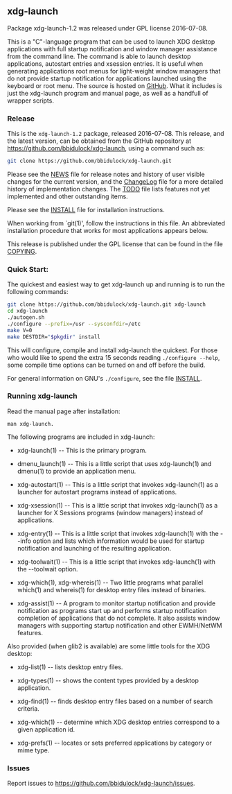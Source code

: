 
## xdg-launch

Package xdg-launch-1.2 was released under GPL license 2016-07-08.

This is a "C"-language program that can be used to launch XDG desktop
applications with full startup notification and window manager
assistance from the command line.  The command is able to launch
desktop applications, autostart entries and xsession entries.  It is
useful when generating applications root menus for light-weight window
managers that do not provide startup notification for applications
launched using the keyboard or root menu.  The source is hosted on
[GitHub](https://github.com/bbidulock/xdg-launch).  What it includes is
just the xdg-launch program and manual page, as well as a handfull of
wrapper scripts.


### Release

This is the `xdg-launch-1.2` package, released 2016-07-08.  This release,
and the latest version, can be obtained from the GitHub repository at
https://github.com/bbidulock/xdg-launch, using a command such as:

```bash
git clone https://github.com/bbidulock/xdg-launch.git
```

Please see the [NEWS](NEWS) file for release notes and history of user visible
changes for the current version, and the [ChangeLog](ChangeLog) file for a more
detailed history of implementation changes.  The [TODO](TODO) file lists
features not yet implemented and other outstanding items.

Please see the [INSTALL](INSTALL) file for installation instructions.

When working from `git(1)', follow the instructions in this file.  An
abbreviated installation procedure that works for most applications
appears below.

This release is published under the GPL license that can be found in
the file [COPYING](COPYING).

### Quick Start:

The quickest and easiest way to get xdg-launch up and running is to run
the following commands:

```bash
git clone https://github.com/bbidulock/xdg-launch.git xdg-launch
cd xdg-launch
./autogen.sh
./configure --prefix=/usr --sysconfdir=/etc
make V=0
make DESTDIR="$pkgdir" install
```

This will configure, compile and install xdg-launch the quickest.  For
those who would like to spend the extra 15 seconds reading `./configure
--help`, some compile time options can be turned on and off before the
build.

For general information on GNU's `./configure`, see the file [INSTALL](INSTALL).

### Running xdg-launch

Read the manual page after installation:

    man xdg-launch.

The following programs are included in xdg-launch:

- xdg-launch(1) -- This is the primary program.

- dmenu_launch(1) -- This is a little script that uses xdg-launch(1) and
  dmenu(1) to provide an application menu.

- xdg-autostart(1) -- This is a little script that invokes xdg-launch(1)
  as a launcher for autostart programs instead of applications.

- xdg-xsession(1) -- This is a little script that invokes xdg-launch(1)
  as a launcher for X Sessions programs (window managers) instead of
  applications.

- xdg-entry(1) -- This is a little script that invokes xdg-launch(1)
  with the --info option and lists which information would be used for
  startup notification and launching of the resulting application.

- xdg-toolwait(1) -- This is a little script that invokes xdg-launch(1)
  with the --toolwait option.

- xdg-which(1), xdg-whereis(1) -- Two little programs what parallel
  which(1) and whereis(1) for desktop entry files instead of binaries.

- xdg-assist(1) -- A program to monitor startup notification and
  provide notification as programs start up and performs startup
  notification completion of applications that do not complete.
  It also assists window managers with supporting startup notification
  and other EWMH/NetWM features.

Also provided (when glib2 is available) are some little tools for
the XDG desktop:

- xdg-list(1) -- lists desktop entry files.

- xdg-types(1) -- shows the content types provided by a desktop
  application.

- xdg-find(1) -- finds desktop entry files based on a number of
  search criteria.

- xdg-which(1) -- determine which XDG desktop entries correspond to
  a given application id.

- xdg-prefs(1) -- locates or sets preferred applications by category
  or mime type.


### Issues

Report issues to https://github.com/bbidulock/xdg-launch/issues.

